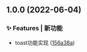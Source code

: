## 1.0.0 (2022-06-04)


### ✨ Features | 新功能

* toast功能实现 ([156a38a](https://github.com/Jay-Ohhh/elegant-toast/commit/156a38ae17eadd26bcf5472fca9be9b5ffc0e423))
